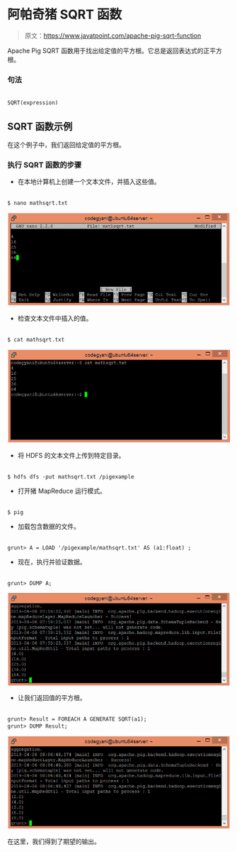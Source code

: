 # 阿帕奇猪 SQRT 函数

> 原文：<https://www.javatpoint.com/apache-pig-sqrt-function>

Apache Pig SQRT 函数用于找出给定值的平方根。它总是返回表达式的正平方根。

### 句法

```

SQRT(expression)

```

## SQRT 函数示例

在这个例子中，我们返回给定值的平方根。

### 执行 SQRT 函数的步骤

*   在本地计算机上创建一个文本文件，并插入这些值。

```

$ nano mathsqrt.txt

```

![Apache Pig SQRT Function](img/12f776c1c1022111d995f8cf865d4223.png)

*   检查文本文件中插入的值。

```

$ cat mathsqrt.txt

```

![Apache Pig SQRT Function](img/d96770ba89c8fdbbbf0a4d068cbaff8f.png)

*   将 HDFS 的文本文件上传到特定目录。

```

$ hdfs dfs -put mathsqrt.txt /pigexample

```

*   打开猪 MapReduce 运行模式。

```

$ pig

```

*   加载包含数据的文件。

```

grunt> A = LOAD '/pigexample/mathsqrt.txt' AS (a1:float) ;

```

*   现在，执行并验证数据。

```

grunt> DUMP A;

```

![Apache Pig SQRT Function](img/8e40d8611c4e40e4809ed6cf6b1a58ac.png)

*   让我们返回值的平方根。

```

grunt> Result = FOREACH A GENERATE SQRT(a1);
grunt> DUMP Result;

```

![Apache Pig SQRT Function](img/e06b2a59a3f4b2c3e3ff0042c042302f.png)

在这里，我们得到了期望的输出。